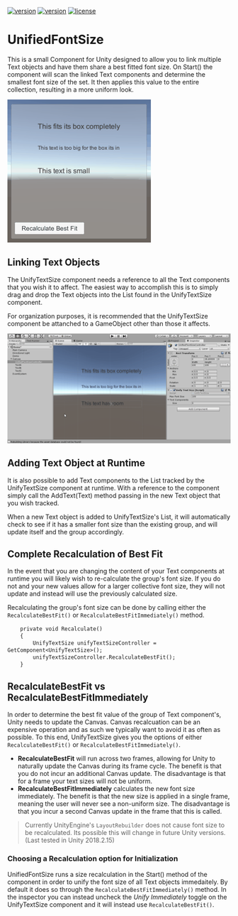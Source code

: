[![version](https://img.shields.io/badge/package-download-brightgreen.svg)](https://github.com/jonHuffman/UnifiedFontSize/raw/master/UnityPackages/UnifiedTextSize_v1.1.unitypackage)
[![version](https://img.shields.io/badge/version-v1.0-blue.svg)](https://github.com/jonHuffman/UPool)
[![license](https://img.shields.io/badge/license-MIT-red.svg)](https://github.com/jonHuffman/UPool/blob/master/LICENSE.md)  

# UnifiedFontSize
This is a small Component for Unity designed to allow you to link multiple Text objects and have them share a best fitted font size. On Start() the component will scan the linked Text components and determine the smallest font size of the set. It then applies this value to the entire collection, resulting in a more uniform look.

![Unified Size Demo](ReadMeImages/UnifiedSizes.gif?raw=true)

## Linking Text Objects
The UnifyTextSize component needs a reference to all the Text components that you wish it to affect. The easiest way to accomplish this is to simply drag and drop the Text objects into the List found in the UnifyTextSize component.  

For organization purposes, it is recommended that the UnifyTextSize component be attanched to a GameObject other than those it affects.  

![How to Link](ReadMeImages/LinkingTextObjects.gif?raw=true)

## Adding Text Object at Runtime
It is also possible to add Text components to the List tracked by the UnifyTextSize component at runtime. With a reference to the component simply call the AddText(Text) method passing in the new Text object that you wish tracked.  

When a new Text object is added to UnifyTextSize's List, it will automatically check to see if it has a smaller font size than the existing group, and will update itself and the group accordingly.

## Complete Recalculation of Best Fit
In the event that you are changing the content of your Text components at runtime you will likely wish to re-calculate the group's font size. If you do not and your new values allow for a larger collective font size, they will not update and instead will use the previously calculated size.  

Recalculating the group's font size can be done by calling either the `RecalculateBestFit()` or `RecalculateBestFitImmediately()` method.  

        private void Recalculate()
        {
            UnifyTextSize unifyTextSizeController = GetComponent<UnifyTextSize>();
            unifyTextSizeController.RecalculateBestFit();
        }

## RecalculateBestFit vs RecalculateBestFitImmediately
In order to determine the best fit value of the group of Text component's, Unity needs to update the Canvas. Canvas recalcuation can be an expensive operation and as such we typically want to avoid it as often as possible. To this end, UnifyTextSize gives you the options of either `RecalculateBestFit()` or `RecalculateBestFitImmediately()`.
* **RecalculateBestFit** will run across two frames, allowing for Unity to naturally update the Canvas during its frame cycle. The benefit is that you do not incur an additional Canvas update. The disadvantage is that for a frame your text sizes will not be uniform.  
* **RecalculateBestFitImmediately** calculates the new font size immediately. The benefit is that the new size is applied in a single frame, meaning the user will never see a non-uniform size. The disadvantage is that you incur a second Canvas update in the frame that this is called.  

> Currently UnityEngine's `LayoutRebuilder` does not cause font size to be recalculated. Its possible this will change in future Unity versions. (Last tested in Unity 2018.2.15)

### Choosing a Recalculation option for Initialization
UnifiedFontSize runs a size recalculation in the Start() method of the component in order to unify the font size of all Text objects immedaitely. By default it does so through the `RecalculateBestFitImmediately()` method. In the inspector you can instead uncheck the *Unify Immediately* toggle on the UnifyTextSize component and it will instead use `RecalculateBestFit()`.